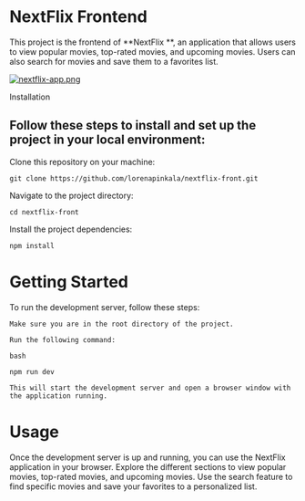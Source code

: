 # NextFlix Frontend

This project is the frontend of  **NextFlix **,  an application that allows users to view popular movies, top-rated movies, and upcoming movies. Users can also search for movies and save them to a favorites list.

[![nextflix-app.png](https://i.postimg.cc/6q763WGn/nextflix-app.png)](https://postimg.cc/jnbY3rcS)


Installation


## Follow these steps to install and set up the project in your local environment:

Clone this repository on your machine:

	git clone https://github.com/lorenapinkala/nextflix-front.git

Navigate to the project directory:

	cd nextflix-front

Install the project dependencies:

	npm install

# Getting Started

To run the development server, follow these steps:

    Make sure you are in the root directory of the project.

    Run the following command:

    bash

    npm run dev

    This will start the development server and open a browser window with the application running.


# Usage

Once the development server is up and running, you can use the NextFlix application in your browser. Explore the different sections to view popular movies, top-rated movies, and upcoming movies. Use the search feature to find specific movies and save your favorites to a personalized list.

